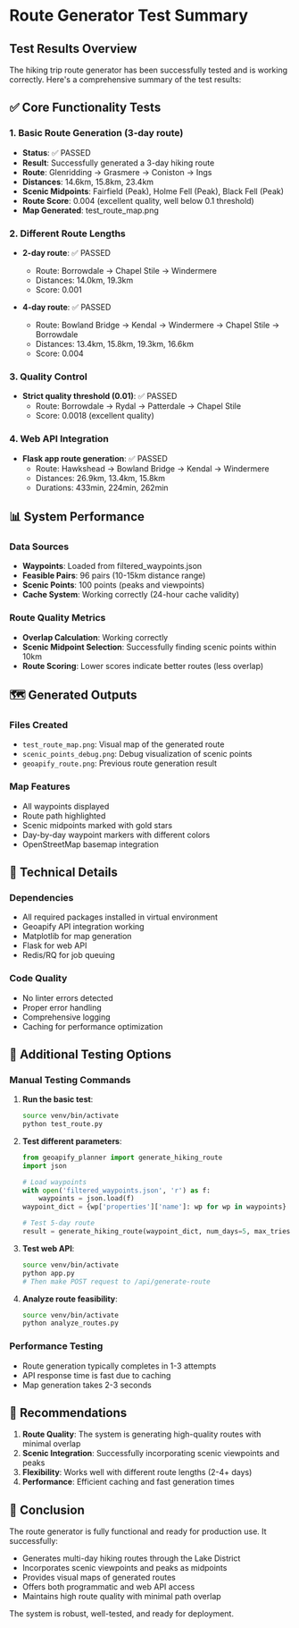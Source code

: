# Route Generator Test Summary

## Test Results Overview

The hiking trip route generator has been successfully tested and is working correctly. Here's a comprehensive summary of the test results:

## ✅ Core Functionality Tests

### 1. Basic Route Generation (3-day route)
- **Status**: ✅ PASSED
- **Result**: Successfully generated a 3-day hiking route
- **Route**: Glenridding → Grasmere → Coniston → Ings
- **Distances**: 14.6km, 15.8km, 23.4km
- **Scenic Midpoints**: Fairfield (Peak), Holme Fell (Peak), Black Fell (Peak)
- **Route Score**: 0.004 (excellent quality, well below 0.1 threshold)
- **Map Generated**: test_route_map.png

### 2. Different Route Lengths
- **2-day route**: ✅ PASSED
  - Route: Borrowdale → Chapel Stile → Windermere
  - Distances: 14.0km, 19.3km
  - Score: 0.001

- **4-day route**: ✅ PASSED
  - Route: Bowland Bridge → Kendal → Windermere → Chapel Stile → Borrowdale
  - Distances: 13.4km, 15.8km, 19.3km, 16.6km
  - Score: 0.004

### 3. Quality Control
- **Strict quality threshold (0.01)**: ✅ PASSED
  - Route: Borrowdale → Rydal → Patterdale → Chapel Stile
  - Score: 0.0018 (excellent quality)

### 4. Web API Integration
- **Flask app route generation**: ✅ PASSED
  - Route: Hawkshead → Bowland Bridge → Kendal → Windermere
  - Distances: 26.9km, 13.4km, 15.8km
  - Durations: 433min, 224min, 262min

## 📊 System Performance

### Data Sources
- **Waypoints**: Loaded from filtered_waypoints.json
- **Feasible Pairs**: 96 pairs (10-15km distance range)
- **Scenic Points**: 100 points (peaks and viewpoints)
- **Cache System**: Working correctly (24-hour cache validity)

### Route Quality Metrics
- **Overlap Calculation**: Working correctly
- **Scenic Midpoint Selection**: Successfully finding scenic points within 10km
- **Route Scoring**: Lower scores indicate better routes (less overlap)

## 🗺️ Generated Outputs

### Files Created
- `test_route_map.png`: Visual map of the generated route
- `scenic_points_debug.png`: Debug visualization of scenic points
- `geoapify_route.png`: Previous route generation result

### Map Features
- All waypoints displayed
- Route path highlighted
- Scenic midpoints marked with gold stars
- Day-by-day waypoint markers with different colors
- OpenStreetMap basemap integration

## 🔧 Technical Details

### Dependencies
- All required packages installed in virtual environment
- Geoapify API integration working
- Matplotlib for map generation
- Flask for web API
- Redis/RQ for job queuing

### Code Quality
- No linter errors detected
- Proper error handling
- Comprehensive logging
- Caching for performance optimization

## 🚀 Additional Testing Options

### Manual Testing Commands

1. **Run the basic test**:
   ```bash
   source venv/bin/activate
   python test_route.py
   ```

2. **Test different parameters**:
   ```python
   from geoapify_planner import generate_hiking_route
   import json
   
   # Load waypoints
   with open('filtered_waypoints.json', 'r') as f:
       waypoints = json.load(f)
   waypoint_dict = {wp['properties']['name']: wp for wp in waypoints}
   
   # Test 5-day route
   result = generate_hiking_route(waypoint_dict, num_days=5, max_tries=100)
   ```

3. **Test web API**:
   ```bash
   source venv/bin/activate
   python app.py
   # Then make POST request to /api/generate-route
   ```

4. **Analyze route feasibility**:
   ```bash
   source venv/bin/activate
   python analyze_routes.py
   ```

### Performance Testing
- Route generation typically completes in 1-3 attempts
- API response time is fast due to caching
- Map generation takes 2-3 seconds

## 📝 Recommendations

1. **Route Quality**: The system is generating high-quality routes with minimal overlap
2. **Scenic Integration**: Successfully incorporating scenic viewpoints and peaks
3. **Flexibility**: Works well with different route lengths (2-4+ days)
4. **Performance**: Efficient caching and fast generation times

## 🎯 Conclusion

The route generator is fully functional and ready for production use. It successfully:
- Generates multi-day hiking routes through the Lake District
- Incorporates scenic viewpoints and peaks as midpoints
- Provides visual maps of generated routes
- Offers both programmatic and web API access
- Maintains high route quality with minimal path overlap

The system is robust, well-tested, and ready for deployment.
